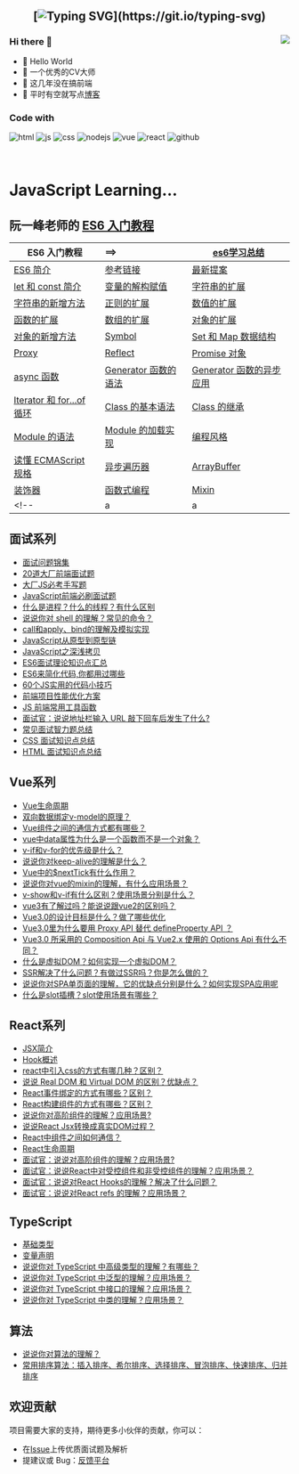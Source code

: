 <h2 align="center">

[![Typing SVG](https://readme-typing-svg.herokuapp.com?font='Comfortaa'&color=%23268F77&size=30&center=true&vCenter=true&height=30&lines=console.log(%22Hello%20World%22);Welcome+to+my+profile+!)](https://git.io/typing-svg)
 
</h2>

<img align="right" src="https://github-readme-stats.vercel.app/api?username=ytanck&show_icons=true">

### Hi there 👋
- 🤝 Hello World
- 🤣 一个优秀的CV大师
- 👀 这几年没在搞前端
- 🌈 平时有空就写点[博客](http://www.whyta.cn/)



### Code with
![html](https://img.shields.io/badge/-HTML5-E34F26?style=flat-square&logo=html5&logoColor=white)
![js](https://img.shields.io/badge/-JavaScript-oringe?style=flat-square&logo=javascript)
![css](https://img.shields.io/badge/-CSS3-1572B6?style=flat-square&logo=css3)
![nodejs](https://img.shields.io/badge/node-yellow)
![vue](https://img.shields.io/badge/vue-%2342b883)
![react](https://img.shields.io/badge/react-%23087EA4)
![github](https://img.shields.io/badge/github-ytanck-brightgreen.svg)

<!--
**ytanck** is a ✨ _special_ ✨ repository because its `README.md` (this file) appears on your GitHub profile.

Here are some ideas to get you started:

- 🔭🚀💪🍭🌍 I’m currently working on ...
- 🌱 I’m currently learning ...
- 👯 I’m looking to collaborate on ...
- 🤔 I’m looking for help with ...
- 💬 Ask me about ...
- 📫 How to reach me: ...
- 😄 Pronouns: ...
- ⚡ Fun fact: ...
-->
<br />

<h1>JavaScript Learning...</h1> 

## 阮一峰老师的 [ES6 入门教程](http://es6.ruanyifeng.com/)

| ES6 入门教程| ==> | [es6学习总结](https://github.com/ytanck/ytanck/blob/master/docs/ES6%20%E6%95%99%E7%A8%8B/33.ES6%E5%AD%A6%E4%B9%A0%E6%80%BB%E7%BB%93.md) |
|--------| :---------|--------|
| [ES6 简介](https://github.com/ytanck/ytanck/blob/master/docs/ES6%20%E6%95%99%E7%A8%8B/01.ECMAScript%206%20%E7%AE%80%E4%BB%8B.md) | [参考链接](https://github.com/ytanck/ytanck/blob/master/docs/ES6%20%E6%95%99%E7%A8%8B/34.%E5%8F%82%E8%80%83%E9%93%BE%E6%8E%A5.md)  |	[最新提案](https://github.com/ytanck/ytanck/blob/master/docs/ES6%20%E6%95%99%E7%A8%8B/29.%E6%9C%80%E6%96%B0%E6%8F%90%E6%A1%88.md) |
| [let 和 const 简介](https://github.com/ytanck/ytanck/blob/master/docs/ES6%20%E6%95%99%E7%A8%8B/02.let%20%E5%92%8C%20const%20%E5%91%BD%E4%BB%A4.md) | [变量的解构赋值](https://github.com/ytanck/ytanck/blob/master/docs/ES6%20%E6%95%99%E7%A8%8B/03.%E5%8F%98%E9%87%8F%E7%9A%84%E8%A7%A3%E6%9E%84%E8%B5%8B%E5%80%BC.md) | [字符串的扩展](https://github.com/ytanck/ytanck/blob/master/docs/ES6%20%E6%95%99%E7%A8%8B/04.%E5%AD%97%E7%AC%A6%E4%B8%B2%E7%9A%84%E6%89%A9%E5%B1%95.md)|
|[字符串的新增方法](https://github.com/ytanck/ytanck/blob/master/docs/ES6%20%E6%95%99%E7%A8%8B/05.%E5%AD%97%E7%AC%A6%E4%B8%B2%E7%9A%84%E6%96%B0%E5%A2%9E%E6%96%B9%E6%B3%95.md) | [正则的扩展](https://github.com/ytanck/ytanck/blob/master/docs/ES6%20%E6%95%99%E7%A8%8B/06.%E6%AD%A3%E5%88%99%E7%9A%84%E6%89%A9%E5%B1%95.md) |[数值的扩展](https://github.com/ytanck/ytanck/blob/master/docs/ES6%20%E6%95%99%E7%A8%8B/07.%E6%95%B0%E5%80%BC%E7%9A%84%E6%89%A9%E5%B1%95.md)|
| [函数的扩展](https://github.com/ytanck/ytanck/blob/master/docs/ES6%20%E6%95%99%E7%A8%8B/08.%E5%87%BD%E6%95%B0%E7%9A%84%E6%89%A9%E5%B1%95.md) | [数组的扩展](https://github.com/ytanck/ytanck/blob/master/docs/ES6%20%E6%95%99%E7%A8%8B/09.%E6%95%B0%E7%BB%84%E7%9A%84%E6%89%A9%E5%B1%95.md) |[对象的扩展](https://github.com/ytanck/ytanck/blob/master/docs/ES6%20%E6%95%99%E7%A8%8B/10.%E5%AF%B9%E8%B1%A1%E7%9A%84%E6%89%A9%E5%B1%95.md)|
| [对象的新增方法](https://github.com/ytanck/ytanck/blob/master/docs/ES6%20%E6%95%99%E7%A8%8B/11.%E5%AF%B9%E8%B1%A1%E7%9A%84%E6%96%B0%E5%A2%9E%E6%96%B9%E6%B3%95.md) | [Symbol](https://github.com/ytanck/ytanck/blob/master/docs/ES6%20%E6%95%99%E7%A8%8B/12.Symbol.md) |[Set 和 Map 数据结构](https://github.com/ytanck/ytanck/blob/master/docs/ES6%20%E6%95%99%E7%A8%8B/13.Set%20%E5%92%8C%20Map%20%E6%95%B0%E6%8D%AE%E7%BB%93%E6%9E%84.md)|
| [Proxy](https://github.com/ytanck/ytanck/blob/master/docs/ES6%20%E6%95%99%E7%A8%8B/14.Proxy.md) | [Reflect](https://github.com/ytanck/ytanck/blob/master/docs/ES6%20%E6%95%99%E7%A8%8B/15.Reflect.md) |[Promise 对象](https://github.com/ytanck/ytanck/blob/master/docs/ES6%20%E6%95%99%E7%A8%8B/16.Promise%20%E5%AF%B9%E8%B1%A1.md)|
| [async 函数](https://github.com/ytanck/ytanck/blob/master/docs/ES6%20%E6%95%99%E7%A8%8B/20.async%20%E5%87%BD%E6%95%B0.md) | [Generator 函数的语法](https://github.com/ytanck/ytanck/blob/master/docs/ES6%20%E6%95%99%E7%A8%8B/18.Generator%20%E5%87%BD%E6%95%B0%E7%9A%84%E8%AF%AD%E6%B3%95.md) |[Generator 函数的异步应用](https://github.com/ytanck/ytanck/blob/master/docs/ES6%20%E6%95%99%E7%A8%8B/19.Generator%20%E5%87%BD%E6%95%B0%E7%9A%84%E5%BC%82%E6%AD%A5%E5%BA%94%E7%94%A8.md)|
| [Iterator 和 for...of 循环](https://github.com/ytanck/ytanck/blob/master/docs/ES6%20%E6%95%99%E7%A8%8B/17.Iterator%20%E5%92%8C%20for-of%20%E5%BE%AA%E7%8E%AF.md) | [Class 的基本语法](https://github.com/ytanck/ytanck/blob/master/docs/ES6%20%E6%95%99%E7%A8%8B/21.Class%20%E7%9A%84%E5%9F%BA%E6%9C%AC%E8%AF%AD%E6%B3%95.md) |[Class 的继承](https://github.com/ytanck/ytanck/blob/master/docs/ES6%20%E6%95%99%E7%A8%8B/22.Class%20%E7%9A%84%E7%BB%A7%E6%89%BF.md)|
| [Module 的语法](https://github.com/ytanck/ytanck/blob/master/docs/ES6%20%E6%95%99%E7%A8%8B/23.Module%20%E7%9A%84%E8%AF%AD%E6%B3%95.md) | [Module 的加载实现](https://github.com/ytanck/ytanck/blob/master/docs/ES6%20%E6%95%99%E7%A8%8B/24.Module%20%E7%9A%84%E5%8A%A0%E8%BD%BD%E5%AE%9E%E7%8E%B0.md) |[编程风格](https://github.com/ytanck/ytanck/blob/master/docs/ES6%20%E6%95%99%E7%A8%8B/25.%E7%BC%96%E7%A8%8B%E9%A3%8E%E6%A0%BC.md)|
| [读懂 ECMAScript 规格](https://github.com/ytanck/ytanck/blob/master/docs/ES6%20%E6%95%99%E7%A8%8B/26.%E8%AF%BB%E6%87%82%20ECMAScript%20%E8%A7%84%E6%A0%BC.md) | [异步遍历器](https://github.com/ytanck/ytanck/blob/master/docs/ES6%20%E6%95%99%E7%A8%8B/27.%E5%BC%82%E6%AD%A5%E9%81%8D%E5%8E%86%E5%99%A8.md) |[ArrayBuffer](https://github.com/ytanck/ytanck/blob/master/docs/ES6%20%E6%95%99%E7%A8%8B/28.ArrayBuffer.md)|
| [装饰器](https://github.com/ytanck/ytanck/blob/master/docs/ES6%20%E6%95%99%E7%A8%8B/30.%E8%A3%85%E9%A5%B0%E5%99%A8.md) | [函数式编程](https://github.com/ytanck/ytanck/blob/master/docs/ES6%20%E6%95%99%E7%A8%8B/31.%E5%87%BD%E6%95%B0%E5%BC%8F%E7%BC%96%E7%A8%8B.md) |[Mixin](https://github.com/ytanck/ytanck/blob/master/docs/ES6%20%E6%95%99%E7%A8%8B/32.Mixin.md)|
<!-- |a|a|a| -->

## 面试系列

- [面试问题锦集](https://github.com/ytanck/ytanck/issues/35)
- [20道大厂前端面试题](https://github.com/ytanck/ytanck/issues/37)
- [大厂JS必考手写题](https://github.com/ytanck/ytanck/issues/38)
- [JavaScript前端必刷面试题](https://github.com/ytanck/ytanck/issues/44)
- [什么是进程？什么的线程？有什么区别](https://github.com/ytanck/ytanck/issues/23)
- [说说你对 shell 的理解？常见的命令？](https://github.com/ytanck/ytanck/issues/22)
- [call和apply、bind的理解及模拟实现](https://github.com/ytanck/ytanck/issues/20)
- [JavaScript从原型到原型链](https://github.com/ytanck/ytanck/issues/5)
- [JavaScript之深浅拷贝](https://github.com/ytanck/ytanck/issues/4)
- [ES6面试理论知识点汇总](https://github.com/ytanck/ytanck/issues/39)
- [ES6来简化代码,你都用过哪些](https://github.com/ytanck/ytanck/issues/40)
- [60个JS实用的代码小技巧](https://github.com/ytanck/ytanck/issues/41)
- [前端项目性能优化方案](https://github.com/ytanck/ytanck/issues/42)
- [JS 前端常用工具函数](https://github.com/ytanck/ytanck/issues/43)
- [面试官：说说地址栏输入 URL 敲下回车后发生了什么?](https://github.com/ytanck/ytanck/issues/45)
- [常见面试智力题总结](https://github.com/ytanck/ytanck/issues/95)
- [CSS 面试知识点总结](https://github.com/ytanck/ytanck/issues/94)
- [HTML 面试知识点总结](https://github.com/ytanck/ytanck/issues/93)


## Vue系列

- [Vue生命周期](https://github.com/ytanck/ytanck/issues/61)
- [双向数据绑定v-model的原理？](https://github.com/ytanck/ytanck/issues/75)
- [Vue组件之间的通信方式都有哪些？](https://github.com/ytanck/ytanck/issues/76)
- [vue中data属性为什么是一个函数而不是一个对象？](https://github.com/ytanck/ytanck/issues/77)
- [v-if和v-for的优先级是什么？](https://github.com/ytanck/ytanck/issues/78)
- [说说你对keep-alive的理解是什么？](https://github.com/ytanck/ytanck/issues/79)
- [Vue中的$nextTick有什么作用？](https://github.com/ytanck/ytanck/issues/80)
- [说说你对vue的mixin的理解，有什么应用场景？ ](https://github.com/ytanck/ytanck/issues/81)
- [v-show和v-if有什么区别？使用场景分别是什么？](https://github.com/ytanck/ytanck/issues/82)
- [vue3有了解过吗？能说说跟vue2的区别吗？](https://whyta.cn/post/654de0797958/)
- [Vue3.0的设计目标是什么？做了哪些优化](https://whyta.cn/post/c14f6be9a934/)
- [Vue3.0里为什么要用 Proxy API 替代 defineProperty API ？](https://github.com/ytanck/ytanck/issues/49)
- [Vue3.0 所采用的 Composition Api 与 Vue2.x 使用的 Options Api 有什么不同？](https://github.com/ytanck/ytanck/issues/48)
- [什么是虚拟DOM？如何实现一个虚拟DOM？](https://github.com/ytanck/ytanck/issues/86)
- [SSR解决了什么问题？有做过SSR吗？你是怎么做的？](https://github.com/ytanck/ytanck/issues/85)
- [说说你对SPA单页面的理解，它的优缺点分别是什么？如何实现SPA应用呢](https://github.com/ytanck/ytanck/issues/84)
- [什么是slot插槽？slot使用场景有哪些？](https://github.com/ytanck/ytanck/issues/83)


## React系列

- [JSX简介](https://github.com/ytanck/ytanck/blob/master/docs/%E3%80%8AReact%E3%80%8B%E7%AC%94%E8%AE%B0/01.%E6%A0%B8%E5%BF%83%E6%A6%82%E5%BF%B5/01.JSX%E7%AE%80%E4%BB%8B.md)
- [Hook概述](https://github.com/ytanck/ytanck/blob/master/docs/%E3%80%8AReact%E3%80%8B%E7%AC%94%E8%AE%B0/03.Hook/01.Hook%E6%A6%82%E8%BF%B0.md)
- [react中引入css的方式有哪几种？区别？](https://github.com/ytanck/ytanck/issues/59)
- [说说 Real DOM 和 Virtual DOM 的区别？优缺点？](https://whyta.cn/post/e4ee0da3ee75/)
- [React事件绑定的方式有哪些？区别？](https://whyta.cn/post/af47571a2bb8/)
- [React构建组件的方式有哪些？区别？](https://whyta.cn/post/15b3e8abcf8f/)
- [说说你对高阶组件的理解？应用场景?](https://whyta.cn/post/8d761f218aa9/)
- [说说React Jsx转换成真实DOM过程？](https://whyta.cn/post/cfa58acc4b57/)
- [React中组件之间如何通信？](https://github.com/ytanck/ytanck/issues/58)
- [React生命周期](https://github.com/ytanck/ytanck/issues/60)
- [面试官：说说对高阶组件的理解？应用场景?](https://whyta.cn/post/8d761f218aa9/)
- [面试官：说说React中对受控组件和非受控组件的理解？应用场景？](https://github.com/ytanck/ytanck/issues/57)
- [面试官：说说对React Hooks的理解？解决了什么问题？](https://github.com/ytanck/ytanck/issues/62)
- [面试官：说说对React refs 的理解？应用场景？](https://github.com/ytanck/ytanck/issues/63)

## TypeScript

- [基础类型](https://github.com/ytanck/ytanck/blob/master/docs/%E3%80%8ATypeScript%20%E4%BB%8E%E9%9B%B6%E5%AE%9E%E7%8E%B0%20axios%E3%80%8B/02.TypeScript%20%E5%B8%B8%E7%94%A8%E8%AF%AD%E6%B3%95/01.%E5%9F%BA%E7%A1%80%E7%B1%BB%E5%9E%8B.md)
- [变量声明](https://github.com/ytanck/ytanck/blob/master/docs/%E3%80%8ATypeScript%20%E4%BB%8E%E9%9B%B6%E5%AE%9E%E7%8E%B0%20axios%E3%80%8B/02.TypeScript%20%E5%B8%B8%E7%94%A8%E8%AF%AD%E6%B3%95/02.%E5%8F%98%E9%87%8F%E5%A3%B0%E6%98%8E.md)
- [说说你对 TypeScript 中高级类型的理解？有哪些？](https://whyta.cn/post/c50e09c115bc/)
- [说说你对 TypeScript 中泛型的理解？应用场景？](https://whyta.cn/post/00912aee26cc/)
- [说说你对 TypeScript 中接口的理解？应用场景？](https://whyta.cn/post/cd6f72b9b750/)
- [说说你对 TypeScript 中类的理解？应用场景？](https://whyta.cn/post/d60ec134c3af/)

## 算法
- [说说你对算法的理解？](https://github.com/ytanck/ytanck/issues/88)
- [常用排序算法：插入排序、希尔排序、选择排序、冒泡排序、快速排序、归并排序](https://github.com/ytanck/ytanck/issues/87)

## 欢迎贡献

项目需要大家的支持，期待更多小伙伴的贡献，你可以：

- 在[Issue](https://github.com/ytanck/ytanck/issues)上传优质面试题及解析
- 提建议或 Bug：[反馈平台](https://whyta.cn/link/)
